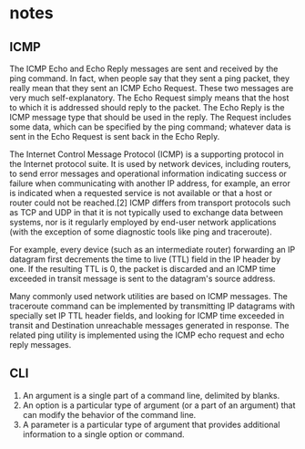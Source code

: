 # notes
## ICMP
The ICMP Echo and Echo Reply messages are sent and received by the ping command. In fact, when people say that they sent a ping packet, they really mean that they sent an ICMP Echo Request. These two messages are very much self-explanatory. The Echo Request simply means that the host to which it is addressed should reply to the packet. The Echo Reply is the ICMP message type that should be used in the reply. The Request includes some data, which can be specified by the ping command; whatever data is sent in the Echo Request is sent back in the Echo Reply.

The Internet Control Message Protocol (ICMP) is a supporting protocol in the Internet protocol suite. It is used by network devices, including routers, to send error messages and operational information indicating success or failure when communicating with another IP address, for example, an error is indicated when a requested service is not available or that a host or router could not be reached.[2] ICMP differs from transport protocols such as TCP and UDP in that it is not typically used to exchange data between systems, nor is it regularly employed by end-user network applications (with the exception of some diagnostic tools like ping and traceroute).

For example, every device (such as an intermediate router) forwarding an IP datagram first decrements the time to live (TTL) field in the IP header by one. If the resulting TTL is 0, the packet is discarded and an ICMP time exceeded in transit message is sent to the datagram's source address.

Many commonly used network utilities are based on ICMP messages. The traceroute command can be implemented by transmitting IP datagrams with specially set IP TTL header fields, and looking for ICMP time exceeded in transit and Destination unreachable messages generated in response. The related ping utility is implemented using the ICMP echo request and echo reply messages.

## CLI
1. An argument is a single part of a command line, delimited by blanks.
1. An option is a particular type of argument (or a part of an argument) that can modify the behavior of the command line.
1. A parameter is a particular type of argument that provides additional information to a single option or command.
